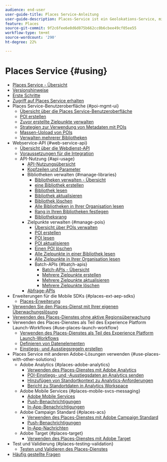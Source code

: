 ```yaml
---
audience: end-user
user-guide-title: Places Service-Anleitung
user-guide-description: Places-Service ist ein Geolokations-Service, mit dem Mobile Apps mit Standorterkennung den Standortkontext verstehen können.
feature: Places
source-git-commit: 9f2c6fee6e0d6d075b662cc0b6cbee49cf05ee55
workflow-type: tm+mt
source-wordcount: '290'
ht-degree: 22%

---
```



# Places Service {#using}

+ [Places Service - Übersicht](home.md)
+ [Versionshinweise](release-notes.md)
+ [Erste Schritte](getting-started.md)
+ [Zugriff auf Places Service erhalten](places-gain-access.md)
+ Places Service-Benutzeroberfläche {#poi-mgmt-ui}
   + [Übersicht über die Places Service-Benutzeroberfläche](poi-mgmt-ui/poi-mgmt-ui-overview.md)
   + [POI erstellen](poi-mgmt-ui/create-a-poi-ui.md)
   + [Zuvor erstellte Zielpunkte verwalten](poi-mgmt-ui/managing-pois-in-the-places-ui.md)
   + [Strategien zur Verwendung von Metadaten mit POIs](poi-mgmt-ui/metadata-with-pois.md)
   + [Massen-Upload von POIs](poi-mgmt-ui/bulk-upload-pois.md)
   + [Verwalten mehrerer Bibliotheken](poi-mgmt-ui/manage-libraries-in-the-places-ui.md)
+ Webservice-API {#web-service-api}
   + [Übersicht über die Webdienst-API](web-service-api/places-web-services.md)
   + [Voraussetzungen für die Integration](web-service-api/adobe-i-o-integration.md)
   + API-Nutzung {#api-usage}
      + [API-Nutzungsübersicht](web-service-api/api-usage/api-usage-overview.md)
      + [Kopfzeilen und Parameter](web-service-api/api-usage/headers-and-parameters.md)
      + Bibliotheken verwalten {#manage-libraries}
         + [Bibliotheken verwalten - Übersicht](web-service-api/api-usage/manage-libraries/manage-libraries.md)
         + [eine Bibliothek erstellen](web-service-api/api-usage/manage-libraries/create-a-library.md)
         + [Bibliothek lesen](web-service-api/api-usage/manage-libraries/read-a-library.md)
         + [Bibliothek aktualisieren](web-service-api/api-usage/manage-libraries/update-a-library.md)
         + [Bibliothek löschen](web-service-api/api-usage/manage-libraries/delete-a-library.md)
         + [Alle Bibliotheken in Ihrer Organisation lesen](web-service-api/api-usage/manage-libraries/read-all-libraries-in-your-organization.md)
         + [Rang in Ihren Bibliotheken festlegen](web-service-api/api-usage/manage-libraries/set-a-ran-on-your-libraries.md)
         + [Bibliotheksrang](web-service-api/api-usage/manage-libraries/get-a-librarys-rank.md)
      + Zielpunkte verwalten {#manage-pois}
         + [Übersicht über POIs verwalten](web-service-api/api-usage/manage-pois/manage-pois.md)
         + [POI erstellen](web-service-api/api-usage/manage-pois/create-a-poi.md)
         + [POI lesen](web-service-api/api-usage/manage-pois/read-a-poi.md)
         + [POI aktualisieren](web-service-api/api-usage/manage-pois/update-a-poi.md)
         + [Einen POI löschen](web-service-api/api-usage/manage-pois/delete-a-poi.md)
         + [Alle Zielpunkte in einer Bibliothek lesen](web-service-api/api-usage/manage-pois/read-all-pois-in-a-library.md)
         + [Alle Zielpunkte in Ihrer Organisation lesen](web-service-api/api-usage/manage-pois/read-all-pois-in-your-organization.md)
         + Batch-APIs {#batch-apis}
            + [Batch-APIs - Übersicht](web-service-api/api-usage/manage-pois/batch-apis/batch-apis.md)
            + [Mehrere Zielpunkte erstellen](web-service-api/api-usage/manage-pois/batch-apis/create-multiple-pois.md)
            + [Mehrere Zielpunkte aktualisieren](web-service-api/api-usage/manage-pois/batch-apis/update-multiple-pois.md)
            + [Mehrere Zielpunkte löschen](web-service-api/api-usage/manage-pois/batch-apis/delete-multiple-pois.md)
      + [Abfrage-APIs](web-service-api/api-usage/query-apis.md)
+ Erweiterungen für die Mobile SDKs {#places-ext-aep-sdks}
   + [Places-Erweiterung](places-ext-aep-sdks/places-extension/places-extension.md)
+ [Verwenden Sie den Places-Dienst mit Ihrer eigenen Überwachungslösung](using-your-own-monitor.md)
+ [Verwenden des Places-Dienstes ohne aktive Regionsüberwachung](use-places-without-active-monitoring.md)
+ Verwenden des Places-Dienstes als Teil des Experience Platform Launch-Workflows {#use-places-launch-workflow}
   + [Verwenden des Places-Dienstes als Teil des Experience Platform Launch-Workflows](use-places-launch-workflow/places-launch-workflow.md)
   + [Definieren von Datenelementen](use-places-launch-workflow/define-data-elements.md)
   + [Einstiegs- und Ausstiegsregeln erstellen](use-places-launch-workflow/create-rule-places-property.md)
+ Places Service mit anderen Adobe-Lösungen verwenden {#use-places-with-other-solutions}
   + Adobe Analytics {#places-adobe-analytics}
      + [Verwenden des Places-Dienstes mit Adobe Analytics](use-places-with-other-solutions/places-adobe-analytics/use-places-analytics-overview.md)
      + [POI-Einstiegs- und -Ausstiegsdaten an Analytics senden](use-places-with-other-solutions/places-adobe-analytics/use-places-adobe-analytics.md)
      + [Hinzufügen von Standortkontext zu Analytics-Anforderungen](use-places-with-other-solutions/places-adobe-analytics/run-reports-aa-places-data.md)
      + [Bericht zu Standortdaten in Analytics Workspace](use-places-with-other-solutions/places-adobe-analytics/places-in-workspace.md)
   + Adobe Mobile Services {#places-mobile-svcs-messaging}
      + [Adobe Mobile Services](use-places-with-other-solutions/places-mobile-svcs-for-messaging/use-places-mobie-svcs-messaging.md)
      + [Push-Benachrichtigungen ](use-places-with-other-solutions/places-mobile-svcs-for-messaging/mobile-svcs-messaging-push.md)
      + [In-App-Benachrichtigungen](use-places-with-other-solutions/places-mobile-svcs-for-messaging/mobile-svcs-messaging-inapp.md)
   + Adobe Campaign Standard {#places-acs}
      + [Verwenden des Places-Dienstes mit Adobe Campaign Standard](use-places-with-other-solutions/places-acs/places-acs-overview.md)
      + [Push-Benachrichtigungen ](use-places-with-other-solutions/places-acs/places-acs-push-notifications.md)
      + [In-App-Nachrichten](use-places-with-other-solutions/places-acs/places-acs-in-app-messages.md)
   + Adobe Target {#places-target}
      + [Verwenden des Places-Dienstes mit Adobe Target](use-places-with-other-solutions/places-target/places-target.md)
+ Test und Validierung {#places-testing-validation}
   + [Testen und Validieren des Places-Dienstes](places-testing-validation/test-validate-places.md)
+ [Häufig gestellte Fragen](places-faqs.md)
